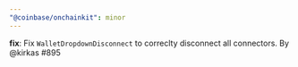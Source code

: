 ```yaml
---
"@coinbase/onchainkit": minor
---
```


**fix**: Fix `WalletDropdownDisconnect` to correclty disconnect all connectors. By @kirkas #895
